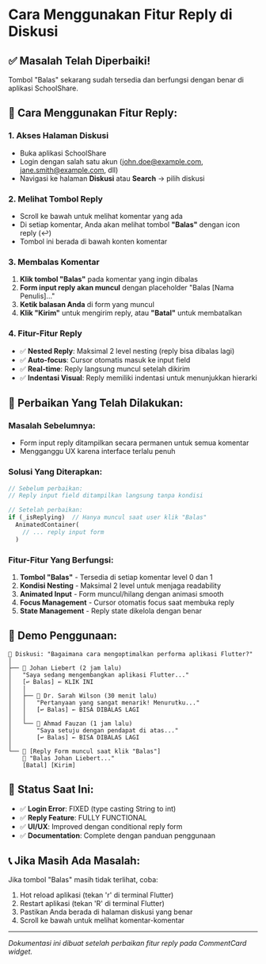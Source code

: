 # Cara Menggunakan Fitur Reply di Diskusi

## ✅ Masalah Telah Diperbaiki!

Tombol "Balas" sekarang sudah tersedia dan berfungsi dengan benar di aplikasi SchoolShare.

## 📱 Cara Menggunakan Fitur Reply:

### 1. Akses Halaman Diskusi
- Buka aplikasi SchoolShare
- Login dengan salah satu akun (john.doe@example.com, jane.smith@example.com, dll)
- Navigasi ke halaman **Diskusi** atau **Search** -> pilih diskusi

### 2. Melihat Tombol Reply
- Scroll ke bawah untuk melihat komentar yang ada
- Di setiap komentar, Anda akan melihat tombol **"Balas"** dengan icon reply (↩️)
- Tombol ini berada di bawah konten komentar

### 3. Membalas Komentar
1. **Klik tombol "Balas"** pada komentar yang ingin dibalas
2. **Form input reply akan muncul** dengan placeholder "Balas [Nama Penulis]..."
3. **Ketik balasan Anda** di form yang muncul
4. **Klik "Kirim"** untuk mengirim reply, atau **"Batal"** untuk membatalkan

### 4. Fitur-Fitur Reply
- ✅ **Nested Reply**: Maksimal 2 level nesting (reply bisa dibalas lagi)
- ✅ **Auto-focus**: Cursor otomatis masuk ke input field
- ✅ **Real-time**: Reply langsung muncul setelah dikirim
- ✅ **Indentasi Visual**: Reply memiliki indentasi untuk menunjukkan hierarki

## 🔧 Perbaikan Yang Telah Dilakukan:

### Masalah Sebelumnya:
- Form input reply ditampilkan secara permanen untuk semua komentar
- Mengganggu UX karena interface terlalu penuh

### Solusi Yang Diterapkan:
```dart
// Sebelum perbaikan:
// Reply input field ditampilkan langsung tanpa kondisi

// Setelah perbaikan:
if (_isReplying)  // Hanya muncul saat user klik "Balas"
  AnimatedContainer(
    // ... reply input form
  )
```

### Fitur-Fitur Yang Berfungsi:
1. **Tombol "Balas"** - Tersedia di setiap komentar level 0 dan 1
2. **Kondisi Nesting** - Maksimal 2 level untuk menjaga readability
3. **Animated Input** - Form muncul/hilang dengan animasi smooth
4. **Focus Management** - Cursor otomatis focus saat membuka reply
5. **State Management** - Reply state dikelola dengan benar

## 🎯 Demo Penggunaan:

```
📄 Diskusi: "Bagaimana cara mengoptimalkan performa aplikasi Flutter?"
│
├── 💬 Johan Liebert (2 jam lalu)
│   "Saya sedang mengembangkan aplikasi Flutter..."
│   [↩️ Balas] ← KLIK INI
│   │
│   ├── 💬 Dr. Sarah Wilson (30 menit lalu)
│   │   "Pertanyaan yang sangat menarik! Menurutku..."
│   │   [↩️ Balas] ← BISA DIBALAS LAGI
│   │
│   └── 💬 Ahmad Fauzan (1 jam lalu)
│       "Saya setuju dengan pendapat di atas..."
│       [↩️ Balas] ← BISA DIBALAS LAGI
│
└── 💬 [Reply Form muncul saat klik "Balas"]
    📝 "Balas Johan Liebert..."
    [Batal] [Kirim]
```

## 🚀 Status Saat Ini:
- ✅ **Login Error**: FIXED (type casting String to int)
- ✅ **Reply Feature**: FULLY FUNCTIONAL
- ✅ **UI/UX**: Improved dengan conditional reply form
- ✅ **Documentation**: Complete dengan panduan penggunaan

## 📞 Jika Masih Ada Masalah:
Jika tombol "Balas" masih tidak terlihat, coba:
1. Hot reload aplikasi (tekan 'r' di terminal Flutter)
2. Restart aplikasi (tekan 'R' di terminal Flutter)
3. Pastikan Anda berada di halaman diskusi yang benar
4. Scroll ke bawah untuk melihat komentar-komentar

---
*Dokumentasi ini dibuat setelah perbaikan fitur reply pada CommentCard widget.*
